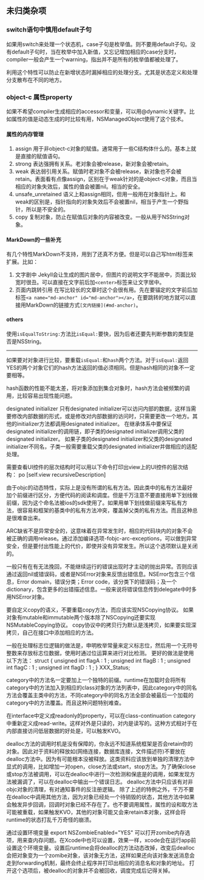 
## 未归类杂项

### switch语句中慎用default子句

如果用switch来处理一个状态机，case子句是枚举值。则不要用default子句。没有default子句时，当在枚举中加入新值，又忘记增加相应的case分支时，compiler一般会产生一个warning，指出并不是所有的枚举值都被处理了。

利用这个特性可以防止在新增状态时漏掉相应的处理分支。尤其是状态定义和处理分支散布在不同的地方。

### object-c 属性property

如果不希望compiler生成相应的accessor和变量，可以用@dynamic关键字。比如属性的值是动态生成的时比较有用，NSManagedObject使用了这个技术。

#### 属性的内存管理

1. assign 
   用于非object-c对象的赋值。通常用于一些C结构体什么的。基本上就是直接的赋值语句。
2. strong
   表达强拥有关系。老对象会被release，新对象会被retain。
3. weak
   表达弱引用关系。赋值时老对象不会被release，新对象也不会被retain。表面看有点像assign，区别在于weak针对的是object-c对象，而且当相应的对象失效后，属性的值会被置nil。相当的安全。
4. unsafe_unretained
   语义上和assign相同，但用一般用在对象指针上。和weak的区别是，指针指向的对象失效后不会被置nil，相当于产生一个野指针，所以是不安全的。
5. copy
   复制对象，防止在赋值后对象的内容被改变。一般从用于NSString对象。

#### MarkDown的一些补充

有几个特性MarkDown不支持，用到了还真不方便。但是可以自己写html标签来扩展。比如：

1. 文字剧中
   Jekyll会让生成的图片居中，但图片的说明文字不能居中，页面比较宽时很丑。可以直接在文字前后加`<center>`标签来让文字居中。
2. 页面内跳转引用
   在写比较长的文章时这个会很有用。先在要锚定的文字前后加标签`<a name="md-anchor" id="md-anchor"></a>`，在要跳转的地方就可以直接用MarkDown的链接方式`[文内链接](#md-anchor)`。

#### others

使用`isEqualToString:`方法比`isEqual:`要快，因为后者还要先判断参数的类型是否是NSString。

---

如果要对对象进行比较，要重载`isEqual:`和`hash`两个方法。对于`isEqual:`返回YES的两个对象它们的hash方法返回的值必须相同。但是hash相同的对象不一定要相等。

hash函数的性能不能太差，将对象添加到集合对象时，hash方法会被频繁的调用，比较容易出现性能问题。

designated initializer
只有designated initializer可以访问内部的数据，这样当需要修改内部数据的形式，或是修改对内部数据的访问时，只需要更改一个地方。其他的initializer方法都调用designated initializer。
在继承体系中要保证designated initializer的调用链，即子类的designated initializer调用父类的designated initializer。
如果子类的designated initializer和父类的designated initializer不同名，子类一般需要重载父类的designated initializer并做相应的适配处理。

需要查看UI控件的层次结构时可以用以下命令打印出view上的UI控件的层次结构：
po [self.view recursiveDescription]


由于objc的动态特性，实际上是没有所谓的私有方法。因此类中的私有方法最好加个前缀进行区分，方便代码的阅读和调度。但是千万注意不要直接用单下划线做前缀，因为这个命名法被ios的sdk使用了。如果用单下划线做前缀来写私有方法，很容易和框架的基类中的私有方法冲突，覆盖掉父类的私有方法。而且这种总是很难查出来。

ARC缺省不是异常安全的，这意味着在异常发生时，相应的代码块内的对象不会被正确的调用release。通过添加编译选项-fobjc-arc-exceptions，可以做到异常安全，但是要付出性能上的代价，即使并没有异常发生。所以这个选项默认是关闭的。

一般只有在有无法挽回，不能继续运行的错误出现时才主动的抛出异常。否则应该通过返回nil或错误码，或者是NSError对象来反馈出错信息。NSError包含三个信息，Error domain，错误分类；Error code，该分类下的错误码；及一个dictionary，包含更多的出错描述信息。一般来说将错误信息传到delegate中时多用NSError对象。

要自定义copy的语义，不要重载copy方法，而应该实现NSCopying协议。
如果对象有mutable和immutable两个版本除了NSCopying还要实现NSMutableCopying协议。
copy协议中的拷贝行为默认是浅拷贝，如果要实现深拷贝，自己在接口中添加相应的方法。

一般在处理标志位逻辑的做法是，申明枚举常量来定义标志位，然后用一个无符号整数来存放标志位数据，使用时通过位运算来进行对比检测。
更好的做法是使用以下方法：
struct {
    unsigned int flagA : 1 ;
    unsigned int flagB : 1 ;
    unsigned int flagC : 1 ;
    unsigned int flagD : 1 ;
} XXX_Status;

category中的方法名一定要加上一个独特的前缀。runtime在加载时会将所有category中的方法加入到相应的class对象的方法列表中，因此category中的同名方法会覆盖主类中的方法，不同category中的同名方法全部会被最后一个加载的category中的方法覆盖。而且这种问题特别难查。

在interface中定义成readonly的property，可以在class-continuation category中重新定义成read-write。这样对外是只读的，对内是读写的。这种方式相对于在内部直接访问低层数据的好处是，可以触发KVO。

dealloc方法的调用时机是没有保障的，你永远不知道系统框架是否会retain你的对象。因此对于资料的释放如(网络连接，数据库连接，文件描述符)不要放在dealloc方法中。因为有可能根本没被释放。这类资料应该放到单独的清理方法中显式的调用，比如增加一对open，close方法或start，stop方法。为了确保close或stop方法被调用，可以在dealloc中进行一次检测和保底是的调用，如果发现方法被漏调了，可以在dealloc中输出一个错误日志。
dealloc方法中只应该有对非objc对象的清理，有对通知事件的反注册逻辑。
除了上述的特例之外，千万不要在dealloc中调用其他方法，因为对象已经处一个待销毁的状态，其他方法中如果会触发异步回调，回调时对象已经不存在了。也不要调用属性，属性的设和取方法可能被重载，如果触发KVO，其他的对象可能又会来retain本对象，这样会将runtime的状态打乱千万奇怪的崩溃。

通过设置环境变量
export NSZombieEnabled="YES"
可以打开zomibe内存选项，用来查内存问题。在Xcode中也可以设置，效果一样，xcode会在运行app前设置这个环境变量。设置后runtime会将dealloc的方法动态改掉，改变后dealloc会把对象变为一个zomibe对象，该对象无方法，这样如果还向该对象发送消息会走到forwarding机制，最终会终止程序并打印出相应的消息名和对象的地址。
打开这个选项后，被dealloc的对象并不会被回收，调度完成后记得关掉。


